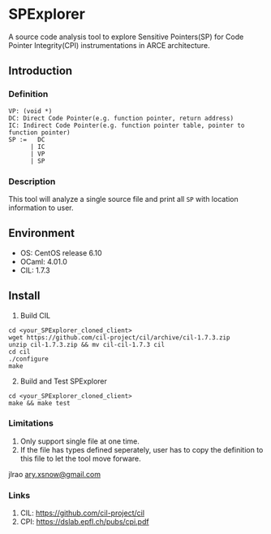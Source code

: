 # SPExplorer
A source code analysis tool to explore Sensitive Pointers(SP) for Code Pointer Integrity(CPI) instrumentations in ARCE architecture.

## Introduction

### Definition
```
VP: (void *)
DC: Direct Code Pointer(e.g. function pointer, return address)
IC: Indirect Code Pointer(e.g. function pointer table, pointer to function pointer)
SP :=   DC
      | IC
      | VP
      | SP
```

### Description

This tool will analyze a single source file and print all `SP` with location information to user.

## Environment

+ OS: CentOS release 6.10
+ OCaml: 4.01.0
+ CIL: 1.7.3

## Install

1. Build CIL
```{bash}
cd <your_SPExplorer_cloned_client>
wget https://github.com/cil-project/cil/archive/cil-1.7.3.zip
unzip cil-1.7.3.zip && mv cil-cil-1.7.3 cil
cd cil
./configure
make
```

2. Build and Test SPExplorer
```
cd <your_SPExplorer_cloned_client>
make && make test
```

### Limitations

1. Only support single file at one time.
2. If the file has types defined seperately, user has to copy the definition to this file to let the tool move forware.

jlrao <ary.xsnow@gmail.com>

### Links

1. CIL: https://github.com/cil-project/cil
2. CPI: https://dslab.epfl.ch/pubs/cpi.pdf
